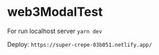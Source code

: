 # web3ModalTest
For run localhost server ```yarn dev```

Deploy: ```https://super-crepe-03b051.netlify.app/```
